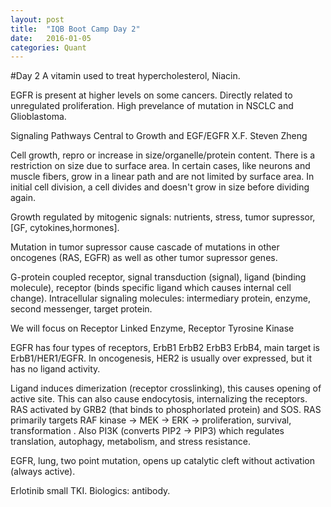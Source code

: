 ```yaml
---
layout: post
title:  "IQB Boot Camp Day 2"
date:   2016-01-05
categories: Quant
---
```

#Day 2
A vitamin used to treat hypercholesterol, Niacin.

EGFR is present at higher levels on some cancers. Directly related to unregulated proliferation. High prevelance of mutation in NSCLC and Glioblastoma.

Signaling Pathways Central to Growth and EGF/EGFR
X.F. Steven Zheng

Cell growth, repro or increase in size/organelle/protein content. There is a restriction on size due to surface area. In certain cases, like neurons and muscle fibers, grow in a linear path and are not limited by surface area. In initial cell division, a cell divides and doesn't grow in size before dividing again.

Growth regulated by mitogenic signals: nutrients, stress, tumor supressor, [GF, cytokines,hormones].

Mutation in tumor supressor cause cascade of mutations in other oncogenes (RAS, EGFR) as well as other tumor supressor genes.

G-protein coupled receptor, signal transduction (signal), ligand (binding molecule), receptor (binds specific ligand which causes internal cell change). Intracellular signaling molecules: intermediary protein, enzyme, second messenger, target protein.

We will focus on Receptor Linked Enzyme, Receptor Tyrosine Kinase

EGFR has four types of receptors, ErbB1 ErbB2 ErbB3 ErbB4, main target is ErbB1/HER1/EGFR. In oncogenesis, HER2 is usually over expressed, but it has no ligand activity. 

Ligand induces dimerization (receptor crosslinking), this causes opening of active site. This can also cause endocytosis, internalizing the receptors. RAS activated by GRB2 (that binds to phosphorlated protein) and SOS. RAS primarily targets RAF kinase -> MEK -> ERK -> proliferation, survival, transformation . Also PI3K (converts PIP2 -> PIP3) which regulates translation, autophagy, metabolism, and stress resistance.	

EGFR, lung, two point mutation, opens up catalytic cleft without activation (always active).

Erlotinib small TKI. Biologics: antibody.